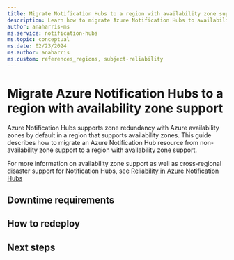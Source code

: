 ```yaml
---
title: Migrate Notification Hubs to a region with availability zone support
description: Learn how to migrate Azure Notification Hubs to availability zone support.
author: anaharris-ms
ms.service: notification-hubs
ms.topic: conceptual
ms.date: 02/23/2024
ms.author: anaharris
ms.custom: references_regions, subject-reliability
---
```


# Migrate Azure Notification Hubs to a region with availability zone support

Azure Notification Hubs supports zone redundancy with Azure availability zones by default in a region that supports availability zones. This guide describes how to migrate an Azure Notification Hub resource from non-availability zone support to a region with availability zone support.

For more information on availability zone support as well as cross-regional disaster support for Notification Hubs, see [Reliability in Azure Notification Hubs](./reliability-notification-hubs.md)

## Downtime requirements


## How to redeploy


 
## Next steps